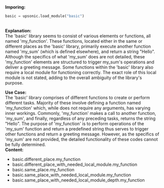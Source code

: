 <b class="custom_code_highlight_green">Imporing:</b><br>
```python
basic = upsonic.load_module("basic")
```
<br><b class="custom_code_highlight_green">Explanation:</b><br>The 'basic' library seems to consist of various elements or functions, all named 'my_function'. These functions, located either in the same or different places as the 'basic' library, primarily execute another function named 'my_sum' (which is defined elsewhere), and return a string "Hello". Although the specifics of what 'my_sum' does are not detailed, these 'my_function' elements are structured to trigger my_sum's operations and deliver a greeting message. Some functions within the 'basic' library also require a local module for functioning correctly. The exact role of this local module is not stated, adding to the overall ambiguity of the library's purpose.

<b class="custom_code_highlight_green">Use Case:</b><br>The 'basic' library comprises of different functions to create or perform different tasks. Majority of these involve defining a function named 'my_function' which, while does not require any arguments, has varying inner workings. Commonly, 'my_function' makes a call to another function, 'my_sum', and finally, regardless of any preceding tasks, returns the string "Hello". The purpose of 'my_function' is to perform operations of the 'my_sum' function and return a predefined string thus serves to trigger other functions and return a greeting message. However, as the specifics of 'my_sum' are not provided, the detailed functionality of these codes cannot be fully determined.
<br><b class="custom_code_highlight_green">Content:</b><br>
  - basic.different_place.my_function
  - basic.different_place_with_needed_local_module.my_function
  - basic.same_place.my_function
  - basic.same_place_with_needed_local_module.my_function
  - basic.same_place_with_needed_local_module_depth.my_function
